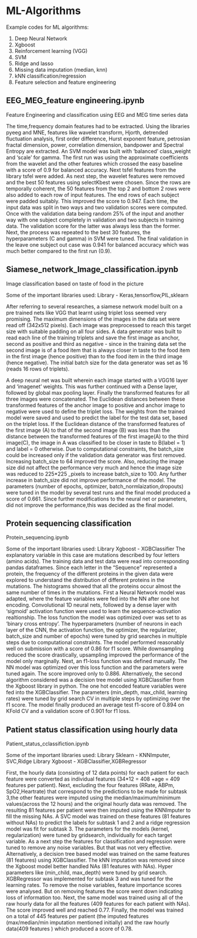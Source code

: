# ML-Algorithms

Example codes for ML algorithms:   
1. Deep Neural Network   
2. Xgboost   
3. Reinforcement learning (VGG)
4. SVM
5. Ridge and lasso
6. Missing data imputation (median, knn)
7. kNN classification/regression
8. Feature selection and feature engineering

## EEG_MEG_feature engineering.ipynb   
   
Feature Engineering and classification using EEG and MEG time series data
 
The time,frequency domain features had to be extracted. 
Using the libraries pyeeg and MNE, features like wavelet transform, Hjorth, detrended fluctuation analysis, first order difference, Hurst exponent feature, 
petrosian fractal dimension, power, correlation dimension, bandpower and Spectral Entropy  are extracted. 
An SVM model was built with ‘balanced’ class_weight and ‘scale’ for gamma. 
The first run was using the approximate coefficients from the wavelet and the other features which crossed the easy baseline with a score of 0.9 for balanced accuracy. 
Next tsfel features from the library tsfel were added. As next step, the wavelet features were removed and the best 50 features using selectKbest were chosen. 
Since the rows are temporally coherent, the 50 features from the top 2 and bottom 2 rows were also added to each row of input features. 
The end rows of each subject were padded suitably. This improved the score to 0.947. 
Each time, the input data was split in two ways and two validation scores were computed. 
Once with the validation data being  random 25%  of the input and another way with one subject completely in validation and two subjects in training data. 
The validation score for the latter was always less than the former. 
Next, the process was repeated to the best 30 features, the hyperparameters (C and gamma) in SVM were tuned. 
The final validation in the leave one subject out case was 0.941 for balanced accuracy which was much better compared to the first run (0.9). 


## Siamese_network_Image_classification.ipynb

Image classification based on taste of food in the picture

Some of the important libraries used:
Library -  Keras,tensorflow,PIL,sklearn

After referring to several researches, a siamese network model built on a pre trained nets like VGG that learnt using triplet loss seemed very promising. The maximum dimensions of the images in the data set were read off (342x512 pixels). Each image was preprocessed to reach this target size with suitable padding on all four sides. A data generator was built to read each line of the training triplets and save the first image as anchor, second as positive and third as negative - since in the training data set the second image is of a food item that is always closer in taste to the food item in the first image (hence positive) than to the food item in the third image (hence negative). The initial batch size for the data generator was set as 16 (reads 16 rows of triplets).

A deep neural net was built wherein each image started with a VGG16 layer  and ‘imagenet’ weights. This was further continued with a Dense layer, followed by global max pooling layer. Finally the transformed features for all three images were concatenated. The Euclidean distances between these transformed features of the anchor image to positive and anchor image to negative were used to define the triplet loss. The weights from the trained model were saved and used to predict the label for the test data set, based on the triplet loss. If the Euclidean distance of the transformed features of the first image (A) to that of the second image (B) was less than the distance between the transformed features of the first image(A) to the third image(C), the image in A was classified to be closer in taste to B(label =  1) and label = 0 otherwise. Due to computational constraints, the batch_size could be increased only if the validation data generator was first removed. Increasing batch_size to 64 improved the score. Also, reducing the image size did not affect the performance very much and hence the image size was reduced to 225*225 _pixels to increase batch_size to 100. Any further increase in batch_size did not improve performance of the model. The parameters (number of epochs, optimizer, batch_normlaization,dropouts) were tuned in the model by several test runs and the final model produced a score of 0.661. Since further modifications to the neural net or parameters, did not improve the performance,this was decided as the final model.

## Protein sequencing classification

Protein_sequencing.ipynb

Some of the important libraries used:
Library Xgboost - XGBClassifier
The explanatory variable in this case are mutations described by four letters (amino acids). The training data and test data were read into corresponding pandas dataframes. 
Since each letter in the “Sequence” represented a protein, the frequency of the different proteins in the given data were explored to understand the distribution of different proteins in the mutations. The histograms showed that all the proteins occur almost the same number of times in the mutations. 
First a Neural Network model was adapted, where the feature variables were fed into the NN after one hot encoding. Convolutional 1D neural nets, followed by a dense layer with ‘sigmoid’ activation function were used to learn the sequence-activation realtionship. The loss function the model was optimized over was set to as ‘binary cross entropy’. The hyperparameters (number of neurons in each layer of the CNN, the activation function, the optimizer, the regularizer, batch_size and number of epochs) were tuned by grid searches in multiple steps due to computational constraints. The model performed reasonably well on submission with a score of 0.86 for f1 score. 
While downsampling reduced the score drastically, upsampling improved the performance of the model only marginally. 
Next, an f1-loss function was defined manually. The NN model was optimized over this loss function and the parameters were tuned again. The score improved only to 0.886. 
Alternatively, the second algorithm considered was a decision tree model using XGBClassifier from the Xgboost library in python. The one hot encoded feature variables were fed into the XGBClassifier. The parameters  (min_depth, max_child, learning rates) were tuned by grid search CV in multiple steps by optimizing over the f1 score. The model finally produced an average test f1-score of 0.894 on KFold CV and a validation score of 0.901 for f1 loss. 

##  Patient status classification using hourly data

Patient_status_cclassifiction.ipynb

Some of the important libraries used:
Library Sklearn - KNNImputer, SVC,Ridge
Library Xgboost - XGBClassifier,XGBRegressor

First, the hourly data (consisting of 12 data points) for each patient for each feature were converted as individual features (34*12 = 408 +age = 409 features per patient). Next, excluding the four features (RRate, ABPm, SpO2,Heartrate) that correspond to the predictions to be made for subtask 3,the other features were imputed using the median/maximum/minimum values(across the 12 hours) and the original hourly data was removed.  The resulting 81 features per patient were then imputed using the KNNImputer to fill the missing NAs. A SVC model was trained on these features (81 features without NAs) to predict the labels for subtask 1 and 2 and a ridge regression model was fit for subtask 3. The parameters for the models (kernel, regularization) were tuned by gridsearch, individually for each target variable. As a next step the features for classification and regression were tuned to remove any noise variables. But that was not very effective. 
Alternatively, a decision tree based model was trained on the same features (81 features) using XGBClassifier. The kNN imputation was removed since the Xgboost model better handled NAs (81 features with NAs). Hyper parameters like (min_child, max_depth) were tuned by grid search. XGBRegressor was implemented for subtask 3 and was tuned for the learning rates. To remove the noise variables, feature importance scores were analysed.  But on removing features the score went down indicating loss of information too. 
Next, the same model was trained  using all of the raw hourly data for all the features (409 features for each patient with NAs). The score improved well and reached 0.77. 
Finally, the model was trained on a total of 445 features per patient (the imputed features (max/median/min imputation mentioned initially) and the raw hourly data(409 features ) which produced a score of 0.78.

